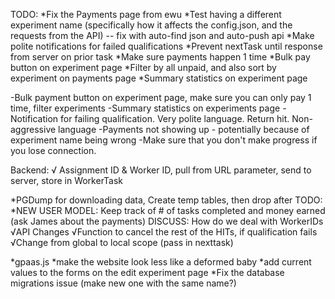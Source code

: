 TODO:
*Fix the Payments page from ewu
*Test having a different experiment name (specifically how it affects the config.json, and the requests from the API) -- fix with auto-find json and auto-push api
*Make polite notifications for failed qualifications
*Prevent nextTask until response from server on prior task
*Make sure payments happen 1 time
*Bulk pay button on experiment page
*Filter by all unpaid, and also sort by experiment on payments page
*Summary statistics on experiment page



-Bulk payment button on experiment page, 
make sure you can only pay 1 time, filter 
experiments
-Summary statistics on experiments page
-Notification for failing qualification. 
Very polite language. Return hit. Non-
aggressive language
-Payments not showing up - potentially 
because of experiment name being wrong
-Make sure that you don't make progress if you lose connection. 


Backend:
√ Assignment ID & Worker ID, pull from URL parameter, send to server, store in WorkerTask

*PGDump for downloading data, Create temp tables, then drop after
	TODO: *NEW USER MODEL: Keep track of # of tasks completed and money earned (ask James about the payments)
	DISCUSS: How do we deal with WorkerIDs
√API Changes
	√Function to cancel the rest of the HITs, if qualification fails
	√Change from global to local scope (pass in nexttask)


*gpaas.js
*make the website look less like a deformed baby
*add current values to the forms on the edit experiment page
*Fix the database migrations issue (make new one with the same name?)
